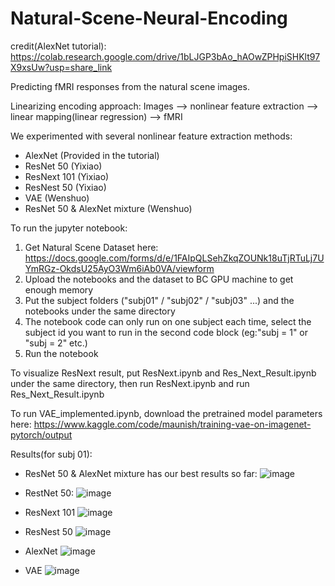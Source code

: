 # Natural-Scene-Neural-Encoding

credit(AlexNet tutorial): https://colab.research.google.com/drive/1bLJGP3bAo_hAOwZPHpiSHKlt97X9xsUw?usp=share_link

Predicting fMRI responses from the natural scene images.

Linearizing encoding approach: Images --> nonlinear feature extraction --> linear mapping(linear regression) --> fMRI

We experimented with several nonlinear feature extraction methods:
- AlexNet (Provided in the tutorial)
- ResNet 50 (Yixiao)
- ResNext 101 (Yixiao)
- ResNest 50 (Yixiao)
- VAE (Wenshuo)
- ResNet 50 & AlexNet mixture (Wenshuo) 

To run the jupyter notebook:
1. Get Natural Scene Dataset here: https://docs.google.com/forms/d/e/1FAIpQLSehZkqZOUNk18uTjRTuLj7UYmRGz-OkdsU25AyO3Wm6iAb0VA/viewform
2. Upload the notebooks and the dataset to BC GPU machine to get enough memory 
3. Put the subject folders ("subj01" / "subj02" / "subj03" ...) and the notebooks under the same directory
4. The notebook code can only run on one subject each time, select the subject id you want to run in the second code block (eg:"subj = 1" or "subj = 2" etc.)
5. Run the notebook

To visualize ResNext result, put ResNext.ipynb and Res_Next_Result.ipynb under the same directory, then run ResNext.ipynb and run Res_Next_Result.ipynb

To run VAE_implemented.ipynb, download the pretrained model parameters here: https://www.kaggle.com/code/maunish/training-vae-on-imagenet-pytorch/output

Results(for subj 01):
- ResNet 50 & AlexNet mixture has our best results so far:
![image](https://github.com/qinwenshuo/Natural-Scene-Neural-Encoding/assets/53549553/72d993ff-e212-4cac-9ac9-a674ca7b405c)

- RestNet 50:
![image](https://github.com/qinwenshuo/Natural-Scene-Neural-Encoding/assets/53549553/a3106938-4f4f-450b-b67d-8c10c907dcb1)

- ResNext 101
![image](https://github.com/qinwenshuo/Natural-Scene-Neural-Encoding/assets/53549553/cd8326ac-5a89-4e1c-a650-b3b0b9154a14)

- ResNest 50
![image](https://github.com/qinwenshuo/Natural-Scene-Neural-Encoding/assets/53549553/9726ff46-d9e7-45db-8b38-2b0b0f84dc9f)

- AlexNet
![image](https://github.com/qinwenshuo/Natural-Scene-Neural-Encoding/assets/53549553/df3a7398-99a7-46ab-ad19-b2d73b04883b)

- VAE
![image](https://github.com/qinwenshuo/Natural-Scene-Neural-Encoding/assets/53549553/f56c344a-8ea6-424c-b844-be2e7b6d9f7f)
